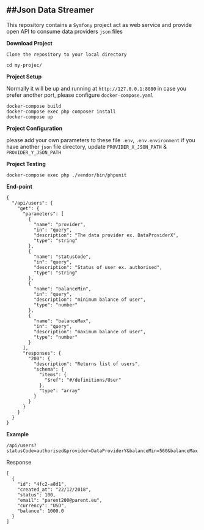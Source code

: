 ##Json Data Streamer
-
This repository contains a `Symfony` project act as web service
and provide open API to consume data providers `json` files

**Download Project**

`Clone the repository to your local directory`

`cd my-projec/`

**Project Setup**

Normally it will be up and running at `http://127.0.0.1:8080`
in case you prefer another port, please configure `docker-compose.yaml`
```
docker-compose build
docker-compose exec php composer install
docker-compose up
```

**Project Configuration**

please add your own parameters to these file `.env`, `.env.environment`
if you have another `json` file directory, update `PROVIDER_X_JSON_PATH` & `PROVIDER_Y_JSON_PATH`

**Project Testing**
```
docker-compose exec php ./vendor/bin/phpunit
```
**End-point**
```
{
  "/api/users": {
    "get": {
      "parameters": [
        {
          "name": "provider",
          "in": "query",
          "description": "The data provider ex. DataProviderX",
          "type": "string"
        },
        {
          "name": "statusCode",
          "in": "query",
          "description": "Status of user ex. authorised",
          "type": "string"
        },
        {
          "name": "balanceMin",
          "in": "query",
          "description": "minimum balance of user",
          "type": "number"
        },
        {
          "name": "balanceMax",
          "in": "query",
          "description": "maximum balance of user",
          "type": "number"
        }
      ],
      "responses": {
        "200": {
          "description": "Returns list of users",
          "schema": {
            "items": {
              "$ref": "#/definitions/User"
            },
            "type": "array"
          }
        }
      }
    }
  }
}
```
**Example**

`/api/users?statusCode=authorised&provider=DataProviderY&balanceMin=560&balanceMax`

Response
```
[
  {
    "id": "4fc2-a8d1",
    "created_at": "22/12/2018",
    "status": 100,
    "email": "parent200@parent.eu",
    "currency": "USD",
    "balance": 1000.0
  }
]
```

